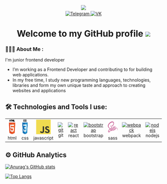 <div id="header" align="center">
  <img src="https://media.giphy.com/media/M9gbBd9nbDrOTu1Mqx/giphy.gif" width="100"/>
</div>
<div id="badges" align="center">
  <a href="https://t.me/nikitaprokopenko">
    <img src="https://img.shields.io/badge/-Telegram-090909?style=for-the-badge&logo=Telegram" alt="Telegram"/>
  </a>
  <a href="your-youtube-URL">
    <img src="https://img.shields.io/badge/-Vk-090909?style=for-the-badge&logo=VK" alt="VK"/>
  </a>
</div>


<h1 align="center">
  Welcome to my GitHub profile
  <img src="https://media.giphy.com/media/hvRJCLFzcasrR4ia7z/giphy.gif" width="30px"/>
</h1>


### 👨🏻‍💻  About Me :
I'm junior frontend developer
- I’m working as a Frontend Developer and contributing to for building web applications.
- In my free time, I study new programming languages, technologies, libraries and form my own unique taste and approach to creating websites and applications

<h2 align="left">🛠️ Technologies and Tools I use:</h2>

<table>
          <tr>
              <td align="center" width="96">
                  <a href="https://www.w3.org/html/">
                      <img src="https://raw.githubusercontent.com/devicons/devicon/master/icons/html5/html5-original-wordmark.svg" width="48" height="48" alt="html5" />
                  </a>
                  <br>html
              </td>
              <td align="center" width="96">
                  <a href="https://www.w3schools.com/css/">
                      <img src="https://raw.githubusercontent.com/devicons/devicon/master/icons/css3/css3-original-wordmark.svg" width="48" height="48" alt="css3" />
                  </a>
                  <br>css
              </td>
              <td align="center" width="96">
                  <a href="https://learn.javascript.ru/">
                      <img src="https://raw.githubusercontent.com/devicons/devicon/1119b9f84c0290e0f0b38982099a2bd027a48bf1/icons/javascript/javascript-original.svg" width="48" height="48" alt="javascript" />
                  </a>
                  <br>javascript
                                <td align="center" width="96">
                  <a href="https://git-scm.com/">
                      <img src="https://www.vectorlogo.zone/logos/git-scm/git-scm-icon.svg" width="48" height="48" alt="git" />
                  </a>
                  <br>git
              </td>
                            <td align="center" width="96">
                  <a href="https://reactjs.org/">
                      <img src="https://www.vectorlogo.zone/logos/reactjs/reactjs-icon.svg" width="48" height="48" alt="react" />
                  </a>
                  <br>react
              </td>
                            <td align="center" width="96">
                  <a href="https://getbootstrap.com/">
                      <img src="https://www.vectorlogo.zone/logos/getbootstrap/getbootstrap-icon.svg" width="48" height="48" alt="bootstrap" />
                  </a>
                  <br>bootstrap
              </td>
              <td align="center" width="96">
                  <a href="https://sass-lang.com">
                      <img src="https://raw.githubusercontent.com/devicons/devicon/master/icons/sass/sass-original.svg" width="48" height="48" alt="sass" />
                  </a>
                  <br>sass
              </td>
              <td align="center" width="96">
                  <a href="https://webpack.js.org/" >
                      <img src="https://www.vectorlogo.zone/logos/js_webpack/js_webpack-icon.svg" width="48" height="48" alt="webpack" />
                  </a>
                  <br>webpack
              </td>
              </td>
              <td align="center" width="96">
                  <a href="https://nodejs.org">
                      <img src="https://www.vectorlogo.zone/logos/nodejs/nodejs-icon.svg" width="48" height="48" alt="nodejs" />
                  </a>
                  <br>nodejs
              </td>
            </tr>
</table>


## ⚙️  GitHub Analytics
[![Anurag's GitHub stats](https://github-readme-stats.vercel.app/api?username=prokopenko-nikita-dev&show_icons=true&theme=dark)](https://github.com/anuraghazra/github-readme-stats)

[![Top Langs](https://github-readme-stats.vercel.app/api/top-langs/?username=prokopenko-nikita-dev&hide_progress=true&theme=dark)](https://github.com/anuraghazra/github-readme-stats)
